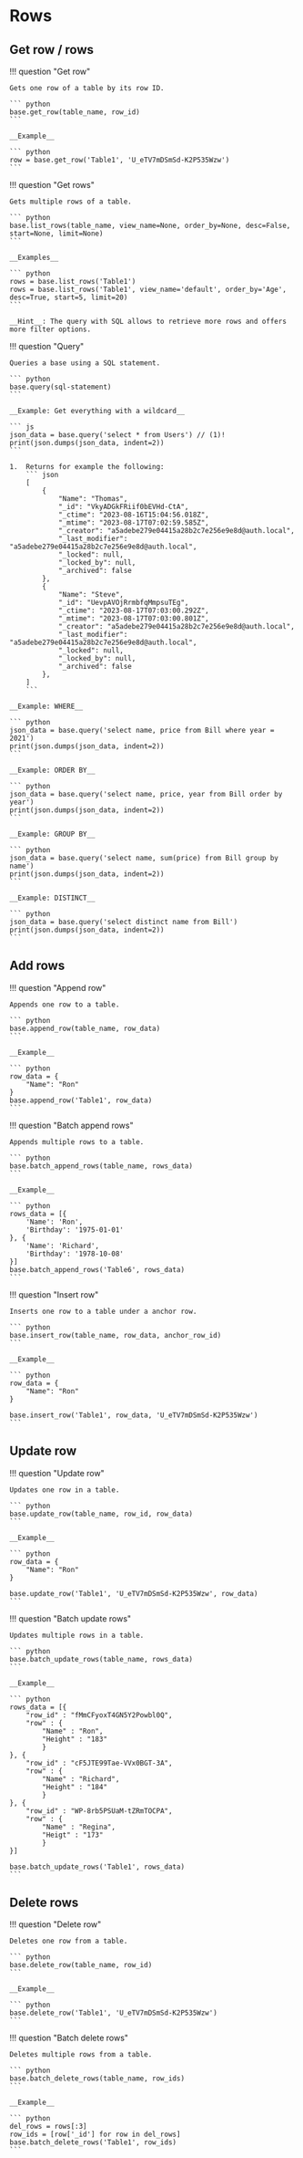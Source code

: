 # Rows

## Get row / rows

!!! question "Get row"

    Gets one row of a table by its row ID.

    ``` python
    base.get_row(table_name, row_id)
    ```

    __Example__

    ``` python
    row = base.get_row('Table1', 'U_eTV7mDSmSd-K2P535Wzw')
    ```

!!! question "Get rows"

    Gets multiple rows of a table.

    ``` python
    base.list_rows(table_name, view_name=None, order_by=None, desc=False, start=None, limit=None)
    ```

    __Examples__

    ``` python
    rows = base.list_rows('Table1')
    rows = base.list_rows('Table1', view_name='default', order_by='Age', desc=True, start=5, limit=20)
    ```

    __Hint__: The query with SQL allows to retrieve more rows and offers more filter options.

!!! question "Query"

    Queries a base using a SQL statement.

    ``` python
    base.query(sql-statement)
    ```

    __Example: Get everything with a wildcard__

    ``` js
    json_data = base.query('select * from Users') // (1)!
    print(json.dumps(json_data, indent=2))
    ```

    1.  Returns for example the following:
        ``` json
        [
            {
                "Name": "Thomas",
                "_id": "VkyADGkFRiif0bEVHd-CtA",
                "_ctime": "2023-08-16T15:04:56.018Z",
                "_mtime": "2023-08-17T07:02:59.585Z",
                "_creator": "a5adebe279e04415a28b2c7e256e9e8d@auth.local",
                "_last_modifier": "a5adebe279e04415a28b2c7e256e9e8d@auth.local",
                "_locked": null,
                "_locked_by": null,
                "_archived": false
            },
            {
                "Name": "Steve",
                "_id": "UevpAVOjRrmbfqMmpsuTEg",
                "_ctime": "2023-08-17T07:03:00.292Z",
                "_mtime": "2023-08-17T07:03:00.801Z",
                "_creator": "a5adebe279e04415a28b2c7e256e9e8d@auth.local",
                "_last_modifier": "a5adebe279e04415a28b2c7e256e9e8d@auth.local",
                "_locked": null,
                "_locked_by": null,
                "_archived": false
            },
        ]
        ```

    __Example: WHERE__

    ``` python
    json_data = base.query('select name, price from Bill where year = 2021')
    print(json.dumps(json_data, indent=2))
    ```

    __Example: ORDER BY__

    ``` python
    json_data = base.query('select name, price, year from Bill order by year')
    print(json.dumps(json_data, indent=2))
    ```

    __Example: GROUP BY__

    ``` python
    json_data = base.query('select name, sum(price) from Bill group by name')
    print(json.dumps(json_data, indent=2))
    ```

    __Example: DISTINCT__

    ``` python
    json_data = base.query('select distinct name from Bill')
    print(json.dumps(json_data, indent=2))
    ```

## Add rows

!!! question "Append row"

    Appends one row to a table.

    ``` python
    base.append_row(table_name, row_data)
    ```

    __Example__

    ``` python
    row_data = {
        "Name": "Ron"
    }
    base.append_row('Table1', row_data)
    ```

!!! question "Batch append rows"

    Appends multiple rows to a table.

    ``` python
    base.batch_append_rows(table_name, rows_data)
    ```

    __Example__

    ``` python
    rows_data = [{
        'Name': 'Ron',
        'Birthday': '1975-01-01'
    }, {
        'Name': 'Richard',
        'Birthday': '1978-10-08'
    }]
    base.batch_append_rows('Table6', rows_data)
    ```

!!! question "Insert row"

    Inserts one row to a table under a anchor row.

    ``` python
    base.insert_row(table_name, row_data, anchor_row_id)
    ```

    __Example__

    ``` python
    row_data = {
        "Name": "Ron"
    }

    base.insert_row('Table1', row_data, 'U_eTV7mDSmSd-K2P535Wzw')
    ```


## Update row

!!! question "Update row"

    Updates one row in a table.

    ``` python
    base.update_row(table_name, row_id, row_data)
    ```

    __Example__

    ``` python
    row_data = {
        "Name": "Ron"
    }

    base.update_row('Table1', 'U_eTV7mDSmSd-K2P535Wzw', row_data)
    ```

!!! question "Batch update rows"

    Updates multiple rows in a table.

    ``` python
    base.batch_update_rows(table_name, rows_data)
    ```

    __Example__

    ``` python
    rows_data = [{
        "row_id" : "fMmCFyoxT4GN5Y2Powbl0Q",
        "row" : {
            "Name" : "Ron",
            "Height" : "183"
            }
    }, {
        "row_id" : "cF5JTE99Tae-VVx0BGT-3A",
        "row" : {
            "Name" : "Richard",
            "Height" : "184"
            }
    }, {
        "row_id" : "WP-8rb5PSUaM-tZRmTOCPA",
        "row" : {
            "Name" : "Regina",
            "Heigt" : "173"
            }
    }]

    base.batch_update_rows('Table1', rows_data)
    ```
    

## Delete rows

!!! question "Delete row"

    Deletes one row from a table.

    ``` python
    base.delete_row(table_name, row_id)
    ```

    __Example__

    ``` python
    base.delete_row('Table1', 'U_eTV7mDSmSd-K2P535Wzw')
    ```

!!! question "Batch delete rows"

    Deletes multiple rows from a table.

    ``` python
    base.batch_delete_rows(table_name, row_ids)
    ```

    __Example__

    ``` python
    del_rows = rows[:3]
    row_ids = [row['_id'] for row in del_rows]
    base.batch_delete_rows('Table1', row_ids)
    ```
